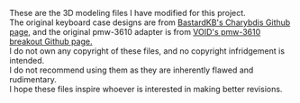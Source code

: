 These are the 3D modeling files I have modified for this project.  
The original keyboard case designs are from [BastardKB's Charybdis Github page,](https://github.com/Bastardkb/Charybdis) and the original pmw-3610 adapter is from [VOID's pmw-3610 breakout Github page.](https://github.com/victorlucachi/charybdis-pmw3610-breakout)  
I do not own any copyright of these files, and no copyright infridgement is intended.  
I do not recommend using them as they are inherently flawed and rudimentary.  
I hope these files inspire whoever is interested in making better revisions.  
